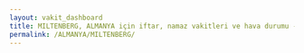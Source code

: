 ```yaml
---
layout: vakit_dashboard
title: MILTENBERG, ALMANYA için iftar, namaz vakitleri ve hava durumu - ilçe/eyalet seç
permalink: /ALMANYA/MILTENBERG/
---
```


<script type="text/javascript">
  var GLOBAL_COUNTRY = 'ALMANYA';
  var GLOBAL_CITY = 'MILTENBERG';
  var GLOBAL_STATE = '';
  var lat = 72;
  var lon = 21;
</script>
